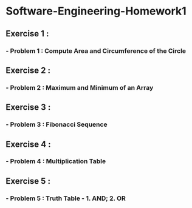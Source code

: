 # Software-Engineering-Homework1

## Exercise 1 :
### - Problem 1 : Compute Area and Circumference of the Circle

## Exercise 2 :
### - Problem 2 : Maximum and Minimum of an Array

## Exercise 3 :
### - Problem 3 : Fibonacci Sequence

## Exercise 4 :
### - Problem 4 : Multiplication Table

## Exercise 5 :
### - Problem 5 : Truth Table - 1. AND; 2. OR
